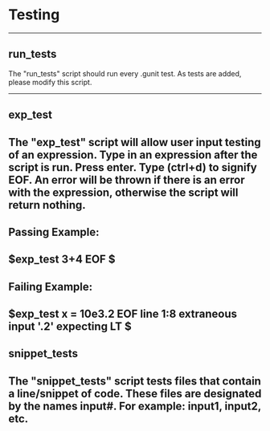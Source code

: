 Testing
=======

-----------------------------------------------------------------------------------------------------------
run_tests
---------
The "run_tests" script should run every .gunit test.
As tests are added, please modify this script.



------------------------------------------------------------------------------------------------------------
exp_test
---------
The "exp_test" script will allow user input testing of an expression.
Type in an expression after the script is run. Press enter. Type (ctrl+d) to signify EOF.
An error will be thrown if there is an error with the expression, otherwise the script will return nothing.
----------------
Passing Example:
----------------
$exp_test
3+4
EOF
$
----------------
Failing Example:
----------------
$exp_test
x = 10e3.2
EOF
line 1:8 extraneous input '.2' expecting LT 
$
--------------------------------------------------------------------------------------------------------------
snippet_tests
-------------
The "snippet_tests" script tests files that contain a line/snippet of code.
These files are designated by the names input#. For example: input1, input2, etc.
--------------------------------------------------------------------------------------------------
